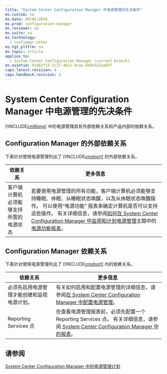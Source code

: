 ```yaml
---
title: "System Center Configuration Manager 中电源管理的先决条件"
ms.custom: na
ms.date: 09/02/2016
ms.prod: configuration-manager
ms.reviewer: na
ms.suite: na
ms.technology: 
  - configmgr-other
ms.tgt_pltfrm: na
ms.topic: article
applies_to: 
  - System Center Configuration Manager (current branch)
ms.assetid: 9c062f13-3c1f-4621-9cae-de0e322aa03f
caps.latest.revision: 4
caps.handback.revision: 4
---
```

# System Center Configuration Manager 中电源管理的先决条件
[!INCLUDE[cm6long](../LocTest/includes/cm6long_md.md)] 中的电源管理具有外部依赖关系和产品内部的依赖关系。  
  
## Configuration Manager 的外部依赖关系  
 下表针对使用电源管理列出了 [!INCLUDE[cmshort](../LocTest/includes/cmshort_md.md)] 的外部依赖关系。  
  
|依赖关系|更多信息|  
|----------|----------|  
|客户端计算机必须能够支持所需的电源状态|若要使用电源管理的所有功能，客户端计算机必须能够支持睡眠、休眠、从睡眠状态唤醒，以及从休眠状态唤醒操作。 可以使用“电源功能” 报表来确定计算机是否可以支持这些操作。 有关详细信息，请参阅[如何在 System Center Configuration Manager 中监视和计划电源管理](../LocTest/How-to-monitor-and-plan-for-power-management-in-System-Center-Configuration-Manager.md)主题中的[电源功能报表](../LocTest/How-to-monitor-and-plan-for-power-management-in-System-Center-Configuration-Manager.md#BKMK_Capabilites)。|  
  
## Configuration Manager 依赖关系  
 下表针对使用电源管理列出了 [!INCLUDE[cmshort](../LocTest/includes/cmshort_md.md)] 内的依赖关系。  
  
|依赖关系|更多信息|  
|----------|----------|  
|必须先启用电源管理才能创建和监视电源计划。|有关如何启用和配置电源管理的详细信息，请参阅[在 System Center Configuration Manager 中配置电源管理](../LocTest/Configuring-power-management-in-System-Center-Configuration-Manager.md)。|  
|Reporting Services 点|在查看电源管理报表前，必须先配置一个 Reporting Services 点。 有关详细信息，请参阅 [System Center Configuration Manager 中的报表](../LocTest/Reporting-in-System-Center-Configuration-Manager.md)。|  
  
## 请参阅  
 [System Center Configuration Manager 中的电源管理计划](../LocTest/Planning-for-power-management-in-System-Center-Configuration-Manager.md)
